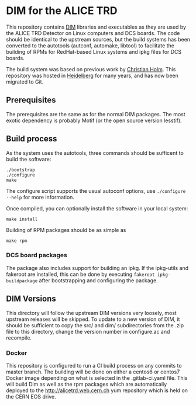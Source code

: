 
DIM for the ALICE TRD
=====================

This repository contains [DIM] libraries and executables as they are used by the
ALICE TRD Detector on Linux computers and DCS boards. The code should be
identical to the upstream sources, but the build systems has been converted to
the autotools (autconf, automake, libtool) to facilitate the building of RPMs
for RedHat-based Linux systems and ipkg files for DCS boards.

The build system was based on previous work by [Christian Holm][NBI]. This
repository was hosted in [Heidelberg][HD] for many years, and has now been
migrated to Git.

Prerequisites
-------------

The prerequisites are the same as for the normal DIM packages. The most exotic dependency is probably Motif (or the open source version lesstif).

Build process
-------------

As the system uses the autotools, three commands should be sufficent to build the software:
```
./bootstrap
./configure
make
```

The configure script supports the usual autoconf options, use `./configure
--help` for more information.

Once compiled, you can optionally install the software in your local system:
```
make install
```

Building of RPM packages should be as simple as
```
make rpm
```

### DCS board packages

The package also includes support for building an ipkg. If the ipkg-utils and
fakeroot are installed, this can be done by executing `fakeroot
ipkg-buildpackage` after bootstrapping and configuring the package.

DIM Versions
------------

This directory will follow the upstream DIM versions very loosely, most upstream
releases will be skipped. To update to a new version of DIM, it should be
sufficient to copy the src/ and dim/ subdirectories from the .zip file to this
directory, change the version number in configure.ac and recompile.



[DIM]: https://dim.web.cern.ch
[NBI]: http://fmd.nbi.dk/fmd/fee/dim/
[HD]: https://alice.physi.uni-heidelberg.de/svn/trd/libdim/

### Docker 

This repository is configured to run a CI build process on any commits to master branch. The building will be done on either a centos6 or centos7 Docker image depending on what is selected in the .gitlab-ci.yaml file. This will build Dim as well as the rpm packages which are automatically deployed to the http://alicetrd.web.cern.ch yum repository which is held on the CERN EOS drive.
